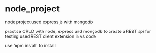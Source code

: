 # node_project

node project 
used express js with mongodb

practise CRUD with node, express and mongodb to create a REST api
for testing used REST client extension in vs code

use 'npm install' to install

